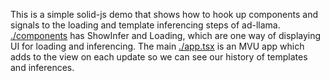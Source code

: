 This is a simple solid-js demo that shows how to hook up components and signals to the loading and template inferencing steps of ad-llama. [./components](./components) has ShowInfer and Loading, which are one way of displaying UI for loading and inferencing. The main [./app.tsx](./app.tsx) is an MVU app which adds to the view on each update so we can see our history of templates and inferences.
